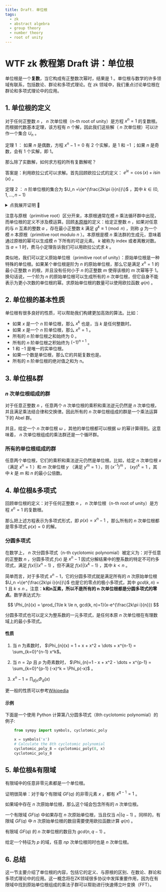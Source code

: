 ```yaml
---
title: Draft. 单位根
tags:
  - zk
  - abstract algebra
  - group theory
  - number theory
  - root of unity
---
```


# WTF zk 教程第 Draft 讲：单位根

单位根是一个**复数**，当它构成有正整数次幂时，结果是 $1$ 。单位根与数学的许多领域有联系，包括数论、群论和多项式理论。在 zk 领域中，我们重点讨论单位根在群论和多项式理论中的应用。

## 1. 单位根的定义

对于任何正整数 $n$ ， $n$ 次单位根（n-th root of unity）是方程 $x^n = 1$ 的复数根。而根据代数基本定理，该方程有 $n$ 个解，因此我们这些解（ $n$ 次单位根）可以计作一个集合 $U_n$ 。


定理 1 ： 如果 $n$ 是偶数，方程 $x^n - 1 = 0$ 有 $2$ 个实解，是 $1$ 和 $-1$ ；如果 $n$ 是奇数，会有 $1$ 个实解，即 $1$。 

那么除了实数解，如何求方程的所有复数解呢？

答案是：利用欧拉公式可以求解。首先回顾欧拉公式的定义： $e^{ix}=\cos(x) + i\sin(x)$ 。

定理 2 ： $n$ 阶单位根的集合为 $U_n =\{e^{\frac{2k\pi i}{n}}\}$ ，其中 $k \in (0, 1, \dots, n-1)$

<details><summary>点我展开证明 👀</summary>

根据欧拉公式，有 $e^{2\pi i} = cos(2\pi) + i\sin(2\pi) = 1$ 。令 $k$ 是任意正整数，则 $(e^{2\pi i})^{k} = 1^{k} = 1$ 。

而要求 $x^{n} = 1$ ，则有 $x^{n} = e^{2k\pi i}$ ，对等式两边同时取 $\frac{1}{n}$ 次幂，有 $x = e^{\frac{2k\pi i}{n}}$ 。

需要注意，当 $k > n$ 时，那么角度 $\frac{2k\pi}{n} = \frac{2(k-n)\pi}{n}$ 。

因此， $x^n = 1$ 有 $n$ 个不同的解，即 $\{e^{\frac{2k\pi i}{n}}\}$ ，其中 $k \in (0, 1, \dots, n-1)$ 。

</details>

注意与原根（primitive root）区分开来，本原根通常在模 $n$ 乘法循环群中出现，而单位根的定义不涉及模运算。回顾[本原根](https://github.com/WTFAcademy/WTF-zk/tree/main/17_Cyclic)的定义：给定正整数 $n$ ，如果对任意的与 $n$ 互素的整数 $a$ ，存在最小正整数 $k$ 满足 $g^{k}\equiv 1\pmod{n}$ ，则称 $g$ 为一个模 $n$ 本原根（primitive root modulo $n$ ）。本原根是模 $n$ 乘法群的生成元，意味着通过原根的幂可以生成模 $n$ 下所有的可逆元素。 $k$ 被称为 index 或者离散对数。当 $a=1$ 时，费马小定理告诉我们可以用欧拉公式求 $k$ 。

类似地，我们可以定义原始单位根（primitive root of unity）：原始单位根是一种特殊的单位根。如果某个单位根是阶为 $n$ 的原始单位根，那么它是满足 $x^n = 1$ 的最小正整数 $n$ 的根，并且没有任何小于 $n$ 的正整数 $m$ 使得该根的 $m$ 次幂等于 $1$。换句话说，一个阶为 $n$ 的原始单位根可以生成所有的 $n$ 次单位根，但它自身不能表示为更小次数的单位根的幂。求原始单位根的数量可以使用欧拉函数 $\varphi(n)$ 。

## 2. 单位根的基本性质

单位根有很多良好的性质，可以帮助我们构建更加高效的算法。比如：

- 如果 $x$ 是一个 $n$ 阶单位根，那么 $x^k$ 也是，当 $k$ 是任何整数时。
- 如果 $x$ 是一个 $n$ 阶单位根，那么 $x^n = 1$ 。
- 所有的 $n$ 阶单位根之和始终为 0 。
- 所有的 $n$ 阶单位根之积始终为 $(-1)^{n+1}$ 。
- $1$ 和 $-1$ 是唯一的实单位根。
- 如果一个数是单位根，那么它的共轭复数也是。
- 所有的 n 阶单位根的绝对值之和为 n。

## 3. 单位根&群

### $n$ 次单位根组成的群

对于任意正整数 $n$ ，任意两个 $n$ 次单位根的乘积和乘法逆元仍然是 $n$ 次单位根，并且满足乘法结合律和交换律。因此所有的 $n$ 次单位根组成的群是一个乘法运算下的 Abel 群。

并且，给定一个 $n$ 次单位根 $\omega$ ，其他的单位根都可以根据 $\omega$ 的幂计算得到。这意味着， $n$ 次单位根组成的乘法群还是一个循环群。

### 所有的单位根组成的群

任意两个单位根，它们的乘积和乘法逆元仍然是单位根。比如，给定 $n$ 次单位根 $x$ （满足 $x^n = 1$ ）和 $m$ 次单位根 $y$ （满足 $y^m = 1$ ），则 $(x^{-1})^{m}$ ， $(xy)^k=1$ ，其中 $k$ 是 $m$ 和 $n$ 的最小公倍数。

## 4. 单位根&多项式

回顾单位根的定义：对于任何正整数 $n$ ， $n$ 次单位根（n-th root of unity）是方程 $x^n = 1$ 的复数根。

那么把上述方程表示为多项式形式，即 $p(x)=x^n-1$ ，那么所有的 $n$ 次单位根都是零多项式 $p(x)=0$ 的解。

### 分圆多项式

在数学上， $n$ 次分圆多项式（n-th cyclotomic polynomial）被定义为：对于任意的正整数 $n$ ，分圆多项式 $f(x)$ 是 $x^n - 1$ 因式分解结果中的整系数的特定不可约多项式，满足 $f(x)|(x^n-1)$ ，但不满足 $f(x)|(x^k-1)$ ，其中 $k<n$ 。

简单而言，对于多项式 $x^n - 1$，它的分圆多项式就是满足所有的 $n$ 次原始单位根 $U_n =\{e^{\frac{2k\pi i}{n}}\}$ 也是它的零点的极小多项式，其中 $gcd(k, n)=1$ 且 $k\le n$  。注意：**k和n互素，所以不是所有的 n 次单位根都是分圆多项式的零点**。数学表达式为: 

$$
\Phi_{n}(x) = \prod_{1\le k \le n, gcd(k, n)=1}(x-e^{\frac{2k\pi i}{n}})
$$

分圆多项式也可以定义为整系数的一元多项式，是任何本原 $n$ 次单位根在有理数域上的最小多项式。

#### 性质
1. 当 $n$ 为素数时， $\Phi_{n}(x) = 1 + x + x^2 + \dots + x^{n-1} = \sum_{k=0}^{n-1} x^k$。

2. 当 $n=2p$ 且 $p$ 为奇素数时， $\Phi_{n}=1 - x + x^2 - \dots + x^{p-1} = \sum_{k=0}^{p-1} (-x)^k = \Phi_p(-x)$ 。

3. $x^n -  1 = \prod_{d|n} \Phi_d(x)$

更一般的性质可以参考[Wikipedia](https://en.wikipedia.org/wiki/Cyclotomic_polynomial)

#### 示例
下面是一个使用 Python 计算第八分圆多项式（8th cyclotomic polynomial）的例子:

```python
    from sympy import symbols, cyclotomic_poly

    x = symbols('x')
    # Calculate the 8th cyclotomic polynomial
    cyclotomic_poly_8 = cyclotomic_poly(8, x)
    cyclotomic_poly_8
```

## 5. 单位根&有限域

有限域中的任意非零元素都是一个单位根。

证明很简单：对于每个有限域 $GF(q)$ 的非零元素 $x$ ，都有 $x^{q-1} = 1$ 。

如果域中存在 $n$ 次原始单位根，那么这个域会包含所有的 $n$ 次单位根。

一个有限域 $GF(q)$ 中如果存在 $n$ 次原始单位根，当且仅当 $n|(q-1)$ 。同样的，有限域 $GF(q)$ 中 $n$ 次原始单位根的数目需要使用欧拉函数计算 $\varphi(n)$ 。

有限域 $GF(q)$ 的 $n$ 次单位根的数目为 $gcd(n, q-1)$ 。

给定一个特征为 $p$ 的域，任意 $np$ 次单位根同时也是 $n$ 次单位根。

## 6. 总结

这一节主要介绍了单位根的内容，包括它的定义、与原根的区别、在数论、群论和多项式理论中的应用。这一概念将在ZK领域很多协议中发挥重要作用，因为在有限域中找到原始单位根组成的乘法子群可以帮助进行快速傅立叶变换（FFT）。